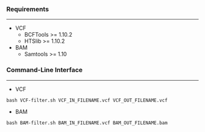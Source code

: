 ### Requirements
---
* VCF
    * BCFTools >= 1.10.2
    * HTSlib >= 1.10.2
* BAM
    * Samtools >= 1.10
### Command-Line Interface
---
* VCF
```
bash VCF-filter.sh VCF_IN_FILENAME.vcf VCF_OUT_FILENAME.vcf
```
* BAM
```
bash BAM-filter.sh BAM_IN_FILENAME.vcf BAM_OUT_FILENAME.bam
```